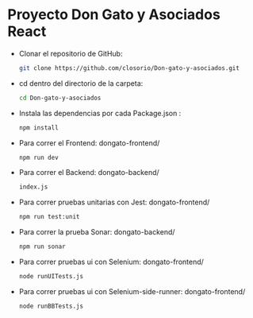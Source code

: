 # **Proyecto Don Gato y Asociados React** 

- Clonar el repositorio de GitHub:
  ```bash
  git clone https://github.com/closorio/Don-gato-y-asociados.git
  ```

- cd dentro del directorio de la carpeta:
  ```bash
  cd Don-gato-y-asociados
  ```

- Instala las dependencias por cada Package.json :
  ```bash
  npm install
  ```

- Para correr el Frontend:
	dongato-frontend/
  ```bash
  npm run dev
  ```
  
- Para correr el Backend:
	dongato-backend/
  ```bash
  index.js
  ```

- Para correr pruebas unitarias con Jest:
	dongato-frontend/
  ```bash
  npm run test:unit
  ```
- Para correr la prueba Sonar:
	dongato-backend/
  ```bash
  npm run sonar
  ```
- Para correr pruebas ui con Selenium:
	dongato-frontend/
  ```bash
  node runUITests.js
  ```

- Para correr pruebas ui con Selenium-side-runner:
	dongato-frontend/
  ```bash
  node runBBTests.js
  ```

